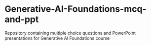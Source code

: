 # Generative-AI-Foundations-mcq-and-ppt
Repository containing multiple choice questions and PowerPoint presentations for Generative AI Foundations course
